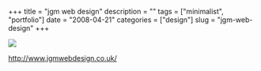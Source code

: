 +++
title = "jgm web design"
description = ""
tags = ["minimalist", "portfolio"]
date = "2008-04-21"
categories = ["design"]
slug = "jgm-web-design"
+++


 

  <div id="screens-thumbs" class="clearfix">
    <div class="txt-center" id="design-submission"><a href="http://www.jgmwebdesign.co.uk/"><img id='bluga-thumbnail-1206' class='bluga-thumbnail large' src='http://media.konigi.com/bluga/
wt480c82bdeca84_0.jpg'/></a></div>  
  </div>   
<p><a href="http://www.jgmwebdesign.co.uk/">http://www.jgmwebdesign.co.uk/</a></p>




